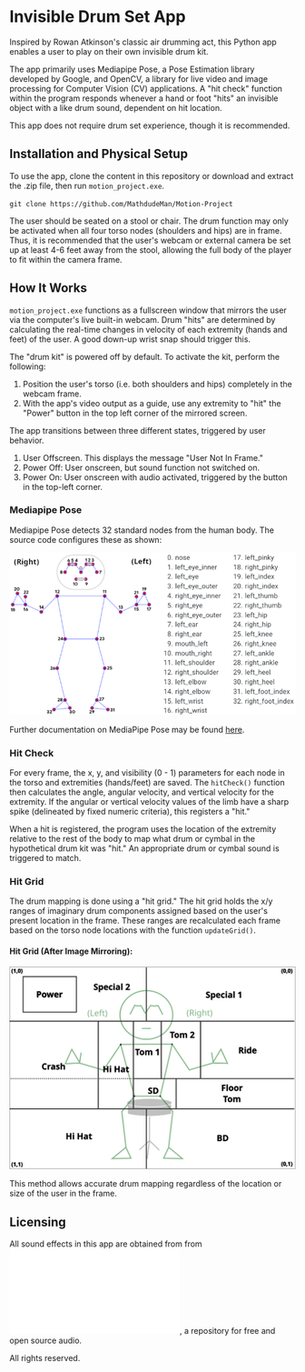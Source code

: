 # Invisible Drum Set App

Inspired by Rowan Atkinson's classic air drumming act, this Python app enables a user to play on their own invisible drum kit.

The app primarily uses Mediapipe Pose, a Pose Estimation library developed by Google, and OpenCV, a library for live video and image processing for Computer Vision (CV) applications. A "hit check" function within the program responds whenever a hand or foot "hits" an invisible object with a like drum sound, dependent on hit location.

This app does not require drum set experience, though it is recommended.

## Installation and Physical Setup

To use the app, clone the content in this repository or download and extract the .zip file, then run `motion_project.exe`.

`git clone https://github.com/MathdudeMan/Motion-Project`

The user should be seated on a stool or chair. The drum function may only be activated when all four torso nodes (shoulders and hips) are in frame. Thus, it is recommended that the user's webcam or external camera be set up at least 4-6 feet away from the stool, allowing the full body of the player to fit within the camera frame.

## How It Works

`motion_project.exe` functions as a fullscreen window that mirrors the user via the computer's live built-in webcam. Drum "hits" are determined by calculating the real-time changes in velocity of each extremity (hands and feet) of the user. A good down-up wrist snap should trigger this.

The "drum kit" is powered off by default. To activate the kit, perform the following:

1. Position the user's torso (i.e. both shoulders and hips) completely in the webcam frame.
2. With the app's video output as a guide, use any extremity to "hit" the "Power" button in the top left corner of the mirrored screen.

The app transitions between three different states, triggered by user behavior.

1. User Offscreen. This displays the message "User Not In Frame."
2. Power Off: User onscreen, but sound function not switched on.
3. Power On: User onscreen with audio activated, triggered by the button in the top-left corner.

### Mediapipe Pose

Mediapipe Pose detects 32 standard nodes from the human body. The source code configures these as shown:

![MediaPipe Nodes](./Nodes_Edit.png)

Further documentation on MediaPipe Pose may be found [here](https://ai.google.dev/edge/mediapipe/solutions/vision/pose_landmarker).

### Hit Check

For every frame, the x, y, and visibility (0 - 1) parameters for each node in the torso and extremities (hands/feet) are saved. The `hitCheck()` function then calculates the angle, angular velocity, and vertical velocity for the extremity. If the angular or vertical velocity values of the limb have a sharp spike (delineated by fixed numeric criteria), this registers a "hit."

When a hit is registered, the program uses the location of the extremity relative to the rest of the body to map what drum or cymbal in the hypothetical drum kit was "hit." An appropriate drum or cymbal sound is triggered to match.

### Hit Grid

The drum mapping is done using a "hit grid." The hit grid holds the x/y ranges of imaginary drum components assigned based on the user's present location in the frame. These ranges are recalculated each frame based on the torso node locations with the function `updateGrid()`.

#### Hit Grid (After Image Mirroring):

![Hit Grid](./Grid_Diagram.png)

This method allows accurate drum mapping regardless of the location or size of the user in the frame.

## Licensing

All sound effects in this app are obtained from from ![Freesound.org](freesound.org), a repository for free and open source audio.

All rights reserved.
